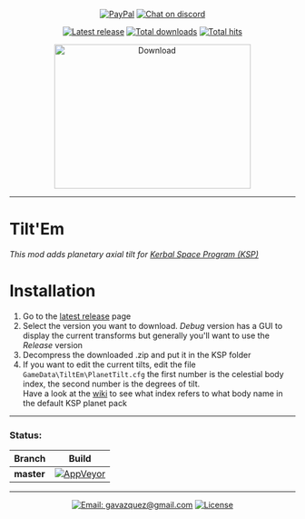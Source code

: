<p align="center">
  <a href="https://paypal.me/gavazquez"><img src="https://img.shields.io/badge/paypal-donate-yellow.svg?style=flat&logo=paypal" alt="PayPal"/></a>
  <a href="https://discord.gg/S6bQR5q"><img src="https://img.shields.io/discord/378456662392045571.svg?style=flat&logo=discord&label=discord" alt="Chat on discord"/></a>
</p>

<p align="center">
    <a href="../../releases"><img src="https://img.shields.io/github/release/lunamultiplayer/tiltem.svg?style=flat&logo=github&logoColor=white" alt="Latest release" /></a>
    <a href="../../releases"><img src="https://img.shields.io/github/downloads/lunamultiplayer/tiltem/total.svg?style=flat&logo=github&logoColor=white" alt="Total downloads" /></a>
    <a href="../../"><img src="https://img.shields.io/github/search/lunamultiplayer/tiltem/goto.svg?&style=flat&logo=github&logoColor=white" alt="Total hits" /></a>
</p>

<p align="center">
  <a href="../../releases/latest"><img src="../master/Doc/Tilt.gif" alt="Download" height="254" width="346"/></a>
</p>

---

# Tilt'Em

*This mod adds planetary axial tilt for [Kerbal Space Program (KSP)](https://kerbalspaceprogram.com)*

# Installation

1) Go to the [latest release](../../releases/latest) page
2) Select the version you want to download. *Debug* version has a GUI to display the current transforms but generally you'll want to use the *Release* version
3) Decompress the downloaded .zip and put it in the KSP folder
4) If you want to edit the current tilts, edit the file `GameData\TiltEm\PlanetTilt.cfg` the first number is the celestial body index, the second number is the degrees of tilt.  
Have a look at the [wiki](../../wiki) to see what index refers to what body name in the default KSP planet pack

---

### Status:

|   Branch   |   Build  |
| ---------- | -------- |
| **master** |[![AppVeyor](https://img.shields.io/appveyor/ci/gavazquez/tiltem/master.svg?logo=appveyor)](https://ci.appveyor.com/project/gavazquez/tiltem/branch/master) |

---

<p align="center">
  <a href="mailto:gavazquez@gmail.com"><img src="https://img.shields.io/badge/email-gavazquez@gmail.com-blue.svg?style=flat" alt="Email: gavazquez@gmail.com" /></a>
  <a href="./LICENSE"><img src="https://img.shields.io/github/license/lunamultiplayer/LunaMultiPlayer.svg" alt="License" /></a>
</p>
